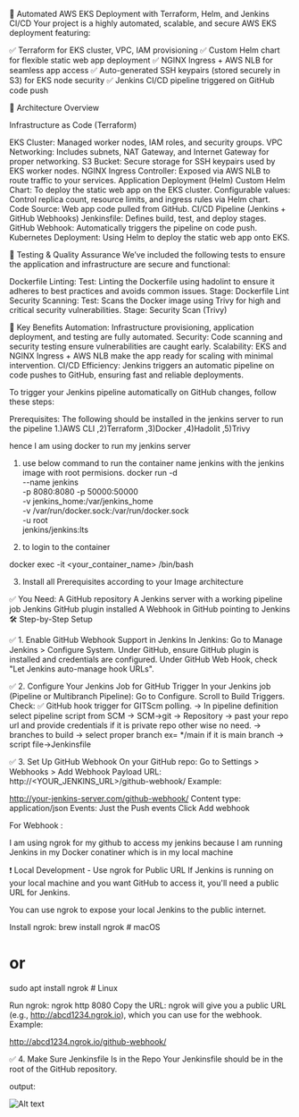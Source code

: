 🚀 Automated AWS EKS Deployment with Terraform, Helm, and Jenkins CI/CD
Your project is a highly automated, scalable, and secure AWS EKS deployment featuring:

✅ Terraform for EKS cluster, VPC, IAM provisioning
✅ Custom Helm chart for flexible static web app deployment
✅ NGINX Ingress + AWS NLB for seamless app access
✅ Auto-generated SSH keypairs (stored securely in S3) for EKS node security
✅ Jenkins CI/CD pipeline triggered on GitHub code push

📐 Architecture Overview

Infrastructure as Code (Terraform)

EKS Cluster: Managed worker nodes, IAM roles, and security groups.
VPC Networking: Includes subnets, NAT Gateway, and Internet Gateway for proper networking.
S3 Bucket: Secure storage for SSH keypairs used by EKS worker nodes.
NGINX Ingress Controller: Exposed via AWS NLB to route traffic to your services.
Application Deployment (Helm)
Custom Helm Chart: To deploy the static web app on the EKS cluster.
Configurable values: Control replica count, resource limits, and ingress rules via Helm chart.
Code Source: Web app code pulled from GitHub.
CI/CD Pipeline (Jenkins + GitHub Webhooks)
Jenkinsfile: Defines build, test, and deploy stages.
GitHub Webhook: Automatically triggers the pipeline on code push.
Kubernetes Deployment: Using Helm to deploy the static web app onto EKS.

🧪 Testing & Quality Assurance
We’ve included the following tests to ensure the application and infrastructure are secure and functional:

Dockerfile Linting:
Test: Linting the Dockerfile using hadolint to ensure it adheres to best practices and avoids common issues.
Stage: Dockerfile Lint
Security Scanning:
Test: Scans the Docker image using Trivy for high and critical security vulnerabilities.
Stage: Security Scan (Trivy)

🚀 Key Benefits
Automation: Infrastructure provisioning, application deployment, and testing are fully automated.
Security: Code scanning and security testing ensure vulnerabilities are caught early.
Scalability: EKS and NGINX Ingress + AWS NLB make the app ready for scaling with minimal intervention.
CI/CD Efficiency: Jenkins triggers an automatic pipeline on code pushes to GitHub, ensuring fast and reliable deployments.


To trigger your Jenkins pipeline automatically on GitHub changes, follow these steps:

Prerequisites:
The following should be installed in the jenkins server to run the pipeline
1.)AWS CLI ,2)Terraform ,3)Docker ,4)Hadolit ,5)Trivy

hence I am using docker to run my jenkins server 
1) use below command to run the container name jenkins with the jenkins image with root permisions.
docker run -d \
  --name jenkins \
  -p 8080:8080 -p 50000:50000 \
  -v jenkins_home:/var/jenkins_home \
  -v /var/run/docker.sock:/var/run/docker.sock \
  -u root \
  jenkins/jenkins:lts

2) to login to the container

docker exec -it <your_container_name> /bin/bash

3) Install all Prerequisites according to your Image architecture


✅ You Need:
A GitHub repository
A Jenkins server with a working pipeline job
Jenkins GitHub plugin installed
A Webhook in GitHub pointing to Jenkins
🛠️ Step-by-Step Setup

✅ 1. Enable GitHub Webhook Support in Jenkins
In Jenkins:
Go to Manage Jenkins > Configure System.
Under GitHub, ensure GitHub plugin is installed and credentials are configured.
Under GitHub Web Hook, check "Let Jenkins auto-manage hook URLs".

✅ 2. Configure Your Jenkins Job for GitHub Trigger
In your Jenkins job (Pipeline or Multibranch Pipeline):
Go to Configure.
Scroll to Build Triggers.
Check: ✅ GitHub hook trigger for GITScm polling.
-> In pipeline definition select pipeline script from SCM
-> SCM->git
-> Repository -> past your repo url and provide credentials if it is private repo 
other wise no need.
-> branches to build -> select proper branch ex= */main if it is main branch
-> script file->Jenkinsfile

✅ 3. Set Up GitHub Webhook
On your GitHub repo:
Go to Settings > Webhooks > Add Webhook
Payload URL:
http://<YOUR_JENKINS_URL>/github-webhook/
Example:

http://your-jenkins-server.com/github-webhook/
Content type: application/json
Events: Just the Push events
Click Add webhook

For Webhook :

I am using ngrok for my github to access my jenkins 
because I am running Jenkins in my Docker conatiner which is in my local machine


❗ Local Development - Use ngrok for Public URL
If Jenkins is running on your local machine and you want GitHub to access it, you'll need a public URL for Jenkins.

You can use ngrok to expose your local Jenkins to the public internet.

Install ngrok:
brew install ngrok   # macOS
# or
sudo apt install ngrok  # Linux

Run ngrok:
ngrok http 8080
Copy the URL:
ngrok will give you a public URL (e.g., http://abcd1234.ngrok.io), which you can use for the webhook.
Example:

http://abcd1234.ngrok.io/github-webhook/



✅ 4. Make Sure Jenkinsfile Is in the Repo
Your Jenkinsfile should be in the root of the GitHub repository.


output:

![Alt text](<Screenshot 2025-05-12 at 1.03.14 AM.png>)